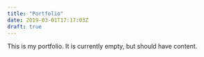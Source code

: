 ```yaml
---
title: "Portfolio"
date: 2019-03-01T17:17:03Z
draft: true
---
```

This is my portfolio. It is currently empty, but should have content.

